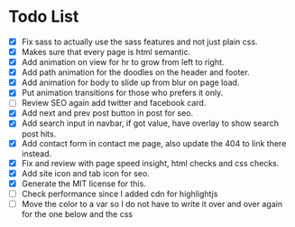 # Todo List

- [x] Fix sass to actually use the sass features and not just plain css.
- [x] Makes sure that every page is html semantic.
- [x] Add animation on view for hr to grow from left to right.
- [x] Add path animation for the doodles on the header and footer.
- [x] Add animation for body to slide up from blur on page load.
- [x] Put animation transitions for those who prefers it only.
- [ ] Review SEO again add twitter and facebook card.
- [x] Add next and prev post button in post for seo.
- [x] Add search input in navbar, if got value, have overlay to show search post hits.
- [x] Add contact form in contact me page, also update the 404 to link there instead.
- [x] Fix and review with page speed insight, html checks and css checks.
- [x] Add site icon and tab icon for seo.
- [x] Generate the MIT license for this.
- [ ] Check performance since I added cdn for highlightjs
- [ ] Move the color to a var so I do not have to write it over and over again for the one below and the css

<!-- <pre data-highlights='[{"start": 0, "end": 0, "color": "#334"}]'><code>sudo apt update
sudo apt upgrade</code></pre> -->